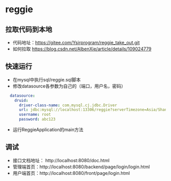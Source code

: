 # reggie
## 拉取代码到本地
- 代码地址：https://gitee.com/Ysirprogram/reggie_take_out.git
- 如何拉取 https://blog.csdn.net/AlbenXie/article/details/109024779


## 快速运行
- 在mysql中执行sql/reggie.sql脚本
- 修改datasource各参数为自己的（端口，用户名，密码）
```yaml
  datasource:
    druid:
      driver-class-name: com.mysql.cj.jdbc.Driver
      url: jdbc:mysql://localhost:13306/reggie?serverTimezone=Asia/Shanghai&useUnicode=true&characterEncoding=utf-8&zeroDateTimeBehavior=convertToNull&useSSL=false&allowPublicKeyRetrieval=true
      username: root
      password: abc123
```
- 运行ReggieApplication的main方法

## 调试
- 接口文档地址： http://localhost:8080/doc.html
- 管理端首页：http://localhost:8080/backend/page/login/login.html
- 用户端首页：http://localhost:8080/front/page/login.html